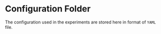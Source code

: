 # Configuration Folder

The configuration used in the experiments are stored here in format of  `YAML` file.